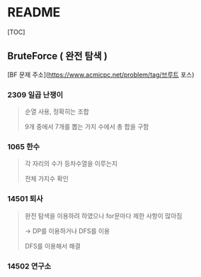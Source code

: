 # README

[TOC]

## BruteForce ( 완전 탐색 )



[BF 문제 주소](https://www.acmicpc.net/problem/tag/브루트 포스)



### 2309 일곱 난쟁이

> 순열 사용, 정확히는 조합
>
> 9개 중에서 7개를 뽑는 가지 수에서 총 합을 구함



### 1065 한수

> 각 자리의 수가 등차수열을 이루는지
>
> 전체 가지수 확인



### 14501 퇴사

> 완전 탐색을 이용하려 하였으나 for문마다 제한 사항이 많아짐
>
> -> DP를 이용하거나 DFS를 이용
>
> DFS를 이용해서 해결



### 14502 연구소

> 